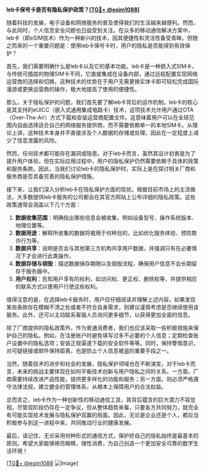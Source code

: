 **leb卡保号卡是否有隐私保护政策？[[TG💪+ @esim1088](https://t.me/s/esim1088)]**

随着科技的发展，电子设备和网络服务的普及使得我们的生活越来越便利。然而，与此同时，个人信息安全问题也日益受到关注。在众多的移动通信解决方案中，leb卡（即eSIM技术）作为一种新兴的技术，因其便捷性和灵活性备受青睐。但随之而来的一个重要问题是：使用leb卡保号卡时，用户的隐私是否能得到有效保护？

首先，我们需要明确什么是leb卡以及它的基本功能。leb卡是一种嵌入式SIM卡，与传统可插拔的物理SIM卡不同，它直接集成在设备内部，通过远程配置实现网络运营商的选择和切换。这种技术的优势在于用户无需更换实体卡即可轻松完成国际漫游或更换运营商的操作，极大地提高了使用的便捷性。

那么，关于隐私保护的问题，我们首先要了解leb卡背后的运作机制。leb卡的核心是其支持的eUICC（嵌入式通用集成电路卡）技术，这项技术允许用户通过OTA（Over-The-Air）方式下载和安装运营商配置文件。这意味着用户可以在全球范围内自由选择适合自己的网络服务提供商，而不需要依赖单一的本地SIM卡。从理论上讲，这种技术本身并不直接涉及个人数据的存储或处理，因此在一定程度上减少了信息泄露的风险。

然而，任何技术都可能存在漏洞或隐患。对于leb卡而言，虽然其设计初衷是为了提升用户体验，但在实际应用过程中，用户的隐私保护仍然需要依赖于具体的政策和服务条款。因此，当我们讨论leb卡的隐私保护时，实际上是在探讨相关厂商和服务商是否具备完善的隐私保护措施。

接下来，让我们深入分析leb卡在隐私保护方面的现状。根据目前市场上的主流做法，大多数提供leb卡服务的公司都会在其官方网站上公布详细的隐私政策。这些政策通常会涵盖以下几个方面：

1. **数据收集范围**：明确指出哪些信息会被收集，例如设备型号、操作系统版本、地理位置等。
2. **数据用途**：解释所收集的数据将被用于何种目的，比如优化服务体验、预防欺诈行为等。
3. **数据共享**：说明是否会与其他第三方机构共享用户数据，并强调只有在必要情况下才会进行此类操作。
4. **数据存储与销毁**：描述数据保存期限以及销毁流程，确保用户信息不会长期留存于服务器中。
5. **用户权利**：告知用户享有的权利，如访问权、更正权、删除权等，并提供相应的联系方式以便用户行使这些权利。

值得注意的是，在选择leb卡服务时，用户应仔细阅读并理解上述内容。如果发现某些条款存在模糊不清之处或者不符合自身需求，则建议谨慎考虑是否继续使用该服务。此外，还可以主动联系客服人员询问更多细节，以获得更加全面的信息。

除了厂商提供的隐私政策外，作为普通消费者，我们也应该采取一些积极措施来保护自己的隐私。例如，在注册账户时避免填写过多不必要的个人信息；定期检查账户设置中的隐私选项；安装正规渠道下载的安全软件等等。同时，保持警惕意识，对可疑链接或邮件保持距离，也是防止个人信息被盗的重要手段之一。

当然，随着技术的进步和社会的发展，隐私保护领域也在不断演变。对于leb卡而言，未来的挑战主要体现在如何平衡技术创新与用户隐私之间的关系。一方面，厂商需要持续改进产品性能，提供更多样化的功能和服务；另一方面，则必须严格遵守法律法规，建立健全的管理体系，从根本上保障用户的合法权益。

总而言之，leb卡作为一种创新性的移动通信工具，其背后蕴含的巨大潜力不容忽视。尽管现阶段仍存在一定争议，但从整体趋势来看，只要各方共同努力，就完全有可能实现技术发展与隐私保护双赢的局面。因此，无论是企业还是个人，都应当积极参与到这一进程中来，共同推动行业的健康发展。

最后，请记住，无论采用何种形式的通信方式，保护好自己的隐私始终是最基本的原则。希望大家能够擦亮眼睛，理性消费，为自己创造一个更加安全可靠的数字生活环境！

[[TG💪+ @esim1088](https://t.me/s/esim1088) ![Image](https://i.postimg.cc/4NQfJmqS/Snipaste-2025-05-13-00-14-12.png)]